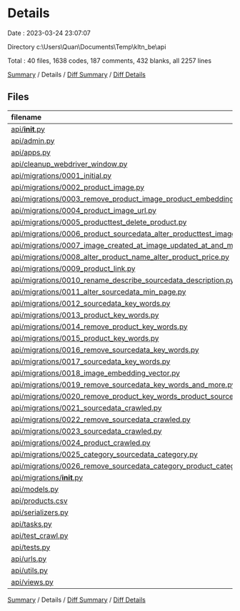# Details

Date : 2023-03-24 23:07:07

Directory c:\\Users\\Quan\\Documents\\Temp\\kltn_be\\api

Total : 40 files,  1638 codes, 187 comments, 432 blanks, all 2257 lines

[Summary](results.md) / Details / [Diff Summary](diff.md) / [Diff Details](diff-details.md)

## Files
| filename | language | code | comment | blank | total |
| :--- | :--- | ---: | ---: | ---: | ---: |
| [api/__init__.py](/api/__init__.py) | Python | 0 | 1 | 0 | 1 |
| [api/admin.py](/api/admin.py) | Python | 1 | 1 | 2 | 4 |
| [api/apps.py](/api/apps.py) | Python | 13 | 3 | 3 | 19 |
| [api/cleanup_webdriver_window.py](/api/cleanup_webdriver_window.py) | Python | 9 | 0 | 4 | 13 |
| [api/migrations/0001_initial.py](/api/migrations/0001_initial.py) | Python | 32 | 1 | 7 | 40 |
| [api/migrations/0002_product_image.py](/api/migrations/0002_product_image.py) | Python | 19 | 1 | 6 | 26 |
| [api/migrations/0003_remove_product_image_product_embedding_vector_and_more.py](/api/migrations/0003_remove_product_image_product_embedding_vector_and_more.py) | Python | 27 | 1 | 6 | 34 |
| [api/migrations/0004_product_image_url.py](/api/migrations/0004_product_image_url.py) | Python | 12 | 1 | 6 | 19 |
| [api/migrations/0005_producttest_delete_product.py](/api/migrations/0005_producttest_delete_product.py) | Python | 40 | 1 | 6 | 47 |
| [api/migrations/0006_product_sourcedata_alter_producttest_image_path_and_more.py](/api/migrations/0006_product_sourcedata_alter_producttest_image_path_and_more.py) | Python | 85 | 1 | 6 | 92 |
| [api/migrations/0007_image_created_at_image_updated_at_and_more.py](/api/migrations/0007_image_created_at_image_updated_at_and_more.py) | Python | 37 | 1 | 6 | 44 |
| [api/migrations/0008_alter_product_name_alter_product_price.py](/api/migrations/0008_alter_product_name_alter_product_price.py) | Python | 17 | 1 | 6 | 24 |
| [api/migrations/0009_product_link.py](/api/migrations/0009_product_link.py) | Python | 12 | 1 | 6 | 19 |
| [api/migrations/0010_rename_describe_sourcedata_description.py](/api/migrations/0010_rename_describe_sourcedata_description.py) | Python | 12 | 1 | 6 | 19 |
| [api/migrations/0011_alter_sourcedata_min_page.py](/api/migrations/0011_alter_sourcedata_min_page.py) | Python | 12 | 1 | 6 | 19 |
| [api/migrations/0012_sourcedata_key_words.py](/api/migrations/0012_sourcedata_key_words.py) | Python | 13 | 1 | 6 | 20 |
| [api/migrations/0013_product_key_words.py](/api/migrations/0013_product_key_words.py) | Python | 13 | 1 | 6 | 20 |
| [api/migrations/0014_remove_product_key_words.py](/api/migrations/0014_remove_product_key_words.py) | Python | 11 | 1 | 6 | 18 |
| [api/migrations/0015_product_key_words.py](/api/migrations/0015_product_key_words.py) | Python | 13 | 1 | 6 | 20 |
| [api/migrations/0016_remove_sourcedata_key_words.py](/api/migrations/0016_remove_sourcedata_key_words.py) | Python | 11 | 1 | 6 | 18 |
| [api/migrations/0017_sourcedata_key_words.py](/api/migrations/0017_sourcedata_key_words.py) | Python | 13 | 1 | 6 | 20 |
| [api/migrations/0018_image_embedding_vector.py](/api/migrations/0018_image_embedding_vector.py) | Python | 13 | 1 | 6 | 20 |
| [api/migrations/0019_remove_sourcedata_key_words_and_more.py](/api/migrations/0019_remove_sourcedata_key_words_and_more.py) | Python | 23 | 1 | 6 | 30 |
| [api/migrations/0020_remove_product_key_words_product_source_description.py](/api/migrations/0020_remove_product_key_words_product_source_description.py) | Python | 16 | 1 | 6 | 23 |
| [api/migrations/0021_sourcedata_crawled.py](/api/migrations/0021_sourcedata_crawled.py) | Python | 12 | 1 | 6 | 19 |
| [api/migrations/0022_remove_sourcedata_crawled.py](/api/migrations/0022_remove_sourcedata_crawled.py) | Python | 11 | 1 | 6 | 18 |
| [api/migrations/0023_sourcedata_crawled.py](/api/migrations/0023_sourcedata_crawled.py) | Python | 12 | 1 | 6 | 19 |
| [api/migrations/0024_product_crawled.py](/api/migrations/0024_product_crawled.py) | Python | 12 | 1 | 6 | 19 |
| [api/migrations/0025_category_sourcedata_category.py](/api/migrations/0025_category_sourcedata_category.py) | Python | 33 | 1 | 6 | 40 |
| [api/migrations/0026_remove_sourcedata_category_product_category.py](/api/migrations/0026_remove_sourcedata_category_product_category.py) | Python | 22 | 1 | 6 | 29 |
| [api/migrations/__init__.py](/api/migrations/__init__.py) | Python | 0 | 0 | 1 | 1 |
| [api/models.py](/api/models.py) | Python | 54 | 9 | 18 | 81 |
| [api/products.csv](/api/products.csv) | CSV | 81 | 0 | 1 | 82 |
| [api/serializers.py](/api/serializers.py) | Python | 25 | 8 | 12 | 45 |
| [api/tasks.py](/api/tasks.py) | Python | 9 | 1 | 3 | 13 |
| [api/test_crawl.py](/api/test_crawl.py) | Python | 71 | 56 | 31 | 158 |
| [api/tests.py](/api/tests.py) | Python | 9 | 0 | 4 | 13 |
| [api/urls.py](/api/urls.py) | Python | 10 | 0 | 4 | 14 |
| [api/utils.py](/api/utils.py) | Python | 568 | 55 | 137 | 760 |
| [api/views.py](/api/views.py) | Python | 255 | 27 | 55 | 337 |

[Summary](results.md) / Details / [Diff Summary](diff.md) / [Diff Details](diff-details.md)